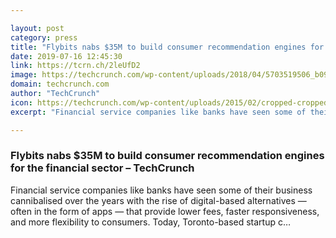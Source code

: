 ```yaml
---

layout: post
category: press
title: "Flybits nabs $35M to build consumer recommendation engines for the financial sector"
date: 2019-07-16 12:45:30
link: https://tcrn.ch/2leUfD2
image: https://techcrunch.com/wp-content/uploads/2018/04/5703519506_b091a256dd_b.jpg?w=600
domain: techcrunch.com
author: "TechCrunch"
icon: https://techcrunch.com/wp-content/uploads/2015/02/cropped-cropped-favicon-gradient.png?w=180
excerpt: "Financial service companies like banks have seen some of their business cannibalised over the years with the rise of digital-based alternatives — often in the form of apps — that provide lower fees, faster responsiveness, and more flexibility to consumers. Today, Toronto-based startup c…"

---
```


### Flybits nabs $35M to build consumer recommendation engines for the financial sector – TechCrunch

Financial service companies like banks have seen some of their business cannibalised over the years with the rise of digital-based alternatives — often in the form of apps — that provide lower fees, faster responsiveness, and more flexibility to consumers. Today, Toronto-based startup c…